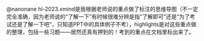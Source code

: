 @nanonane hl-2023.xmind是我根据老师说的重点做了标注的思维导图（不一定完全准确，因为老师说的“了解一下”有时候很难分辨是指“了解即可”还是“为了考试还是了解一下吧”，只知道PPT中的具体例子不考），highlights是对这些重点做的整理，包括一些习题——居然还真有押到的！考到的重点在文档里标出来了。